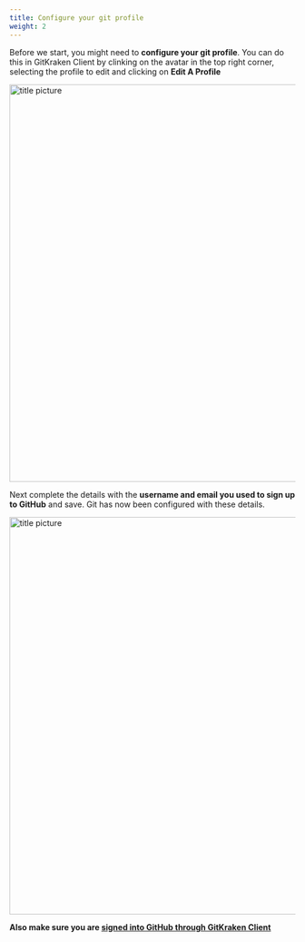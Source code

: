 ```yaml
---
title: Configure your git profile
weight: 2
---
```



Before we start, you might need to **configure your git profile**. You can do this in GitKraken Client by clinking on the avatar in the top right corner, selecting the profile to edit and clicking on **Edit A Profile**

<img src="/images/git-profile-edit.png" alt="title picture" width="700px">

Next complete the details with the **username and email you used to sign up to GitHub** and save. Git has now been configured with these details.

<img src="/images/git-profile-complete.png" alt="title picture" width="700px">

<br>

**Also make sure you are [signed into GitHub through GitKraken Client](https://support.gitkraken.com/integrations/github/)**
